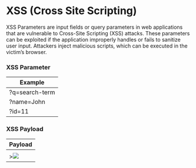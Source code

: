 
# XSS (Cross Site Scripting)
XSS Parameters are input fields or query parameters in web applications that are vulnerable to Cross-Site Scripting (XSS) attacks. These parameters can be exploited if the application improperly handles or fails to sanitize user input. Attackers inject malicious scripts, which can be executed in the victim’s browser.
### XSS Parameter

| Example             
| ----------------- 
| ?q=search-term
| ?name=John
| ?id=11

### XSS Payload
| Payload
| -----------------
| <script>alert(1)</script>
| ><img src=# onerror='alert(1)'>
